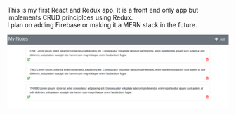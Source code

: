 This is my first React and Redux app.  It is a front end only app but implements CRUD principlces using Redux.  
I plan on adding Firebase or making it a MERN stack in the future.

![alt text](https://github.com/T-travis/Notes/blob/master/app_image.png)
